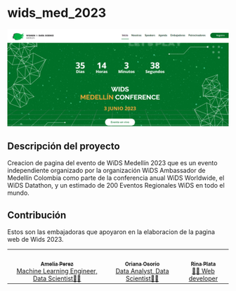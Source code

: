 # wids_med_2023

![Wids](./assets/img/Readme.png)



## Descripción del proyecto

Creacion de pagina del evento de WiDS Medellín 2023 que es un evento independiente organizado por la organización WiDS Ambassador de Medellín Colombia como parte de la conferencia anual WiDS Worldwide, el WiDS Datathon, y un estimado de 200 Eventos Regionales WiDS en todo el mundo.



## Contribución
Estos son las embajadoras que apoyaron en la elaboracion de la pagina web de Wids 2023.


<table>
  <tr>
    <td align="center"><a href="https://rocketseat.com.br"><img style="border-radius: 50%;" src="https://avatars.githubusercontent.com/u/78620887?v=4" width="100px;" alt=""/><br /><sub><b>Amelia Perez </b></sub></a><br /><a href="https://rocketseat.com.br/" title="Rocketseat">Machine Learning Engineer, Data Scientist👩‍💻</a></td>
    <td align="center"><a href="https://rocketseat.com.br"><img style="border-radius: 50%;" src="https://avatars.githubusercontent.com/u/29681419?v=4" width="100px;" alt=""/><br /><sub><b>Oriana Osorio</b></sub></a><br /><a href="https://rocketseat.com.br/" title="Rocketseat">
    Data Analyst, Data Scientist👩‍💻</a></td>
    <td align="center"><a href="https://rocketseat.com.br"><img style="border-radius: 50%;" src="https://avatars.githubusercontent.com/u/55161289?v=4" width="100px;" alt=""/><br /><sub><b>Rina Plata</b></sub></a><br /><a href="https://rocketseat.com.br/" title="Rocketseat">👩‍💻 Web developer</a></td>
  </tr>
  <tr>
</table>
